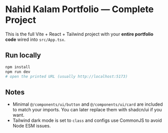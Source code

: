 
# Nahid Kalam Portfolio — Complete Project

This is the full Vite + React + Tailwind project with your **entire portfolio code** wired into `src/App.tsx`.

## Run locally
```bash
npm install
npm run dev
# open the printed URL (usually http://localhost:5173)
```

## Notes
- Minimal `@/components/ui/button` and `@/components/ui/card` are included to match your imports. You can later replace them with shadcn/ui if you want.
- Tailwind dark mode is set to `class` and configs use CommonJS to avoid Node ESM issues.
